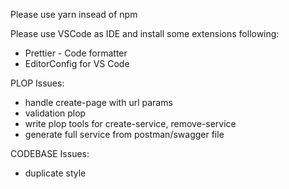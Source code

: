 Please use yarn insead of npm

Please use VSCode as IDE and install some extensions following:

- Prettier - Code formatter
- EditorConfig for VS Code

PLOP Issues:

- handle create-page with url params
- validation plop
- write plop tools for create-service, remove-service
- generate full service from postman/swagger file

CODEBASE Issues:

- duplicate style

